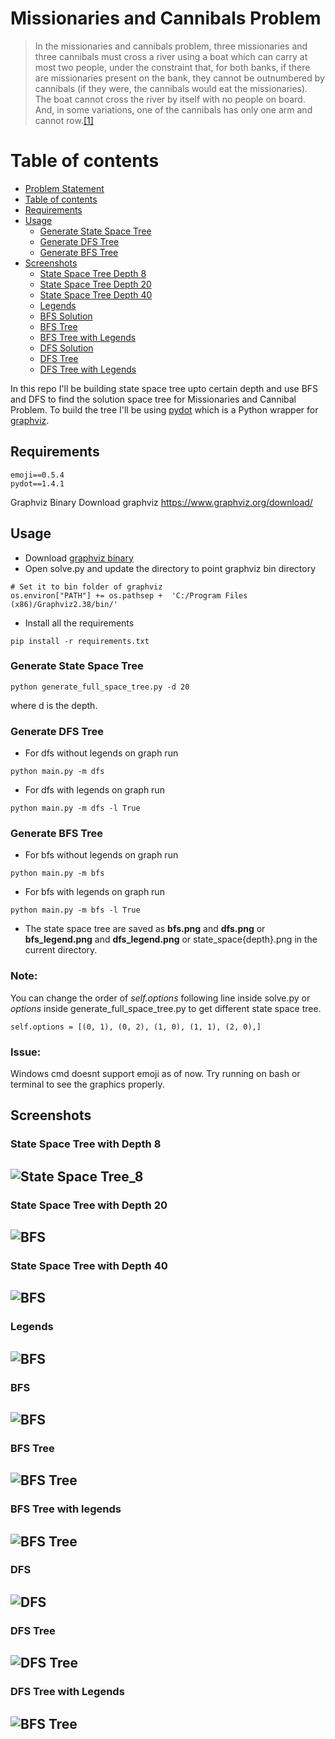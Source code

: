 
# Missionaries and Cannibals Problem 

> In the missionaries and cannibals problem, three missionaries and three cannibals must cross a river using a boat which can carry at most two people, under the constraint that, for both banks, if there are missionaries present on the bank, they cannot be outnumbered by cannibals (if they were, the cannibals would eat the missionaries). The boat cannot cross the river by itself with no people on board. And, in some variations, one of the cannibals has only one arm and cannot row.[[1]](https://en.wikipedia.org/wiki/Missionaries_and_cannibals_problem#cite_note-PressmanSingmaster-1)

Table of contents
=================

<!--ts-->
   * [Problem Statement](#missionaries-and-cannibals-problem)
   * [Table of contents](#table-of-contents)
   * [Requirements](#requirements)
   * [Usage](#usage)
	   * [Generate State Space Tree](#generate-state-space-tree)
	   * [Generate DFS Tree](#generate-dfs-tree)
	   * [Generate BFS Tree](#generate-bfs-tree)
   * [Screenshots](#screenshots)
	   * [State Space Tree Depth 8](#state-space-tree-with-depth-8)
	   * [State Space Tree Depth 20](#state-space-tree-with-depth-20)
	   * [State Space Tree Depth 40](#state-space-tree-with-depth-40)
	   * [Legends](#legends)
	   * [BFS Solution](#bfs)
	   * [BFS Tree](#bfs-tree)
	   * [BFS Tree with Legends](#bfs-tree-with-legends)
	   * [DFS Solution](#dfs)
	   * [DFS Tree](#dfs-tree)
	   * [DFS Tree with Legends](#dfs-tree-with-legends)
	
<!--te-->
In this repo I'll be building state space tree upto certain depth and use BFS and DFS to find the solution space tree for Missionaries and Cannibal Problem. To build the tree I'll be using [pydot](https://github.com/pydot/pydot) which is a Python wrapper  for [graphviz](https://www.graphviz.org/download/).

## Requirements
```
emoji==0.5.4
pydot==1.4.1
```

Graphviz Binary
Download graphviz https://www.graphviz.org/download/

## Usage

 - Download [graphviz binary](https://www.graphviz.org/download/) 
 - Open solve.py and  update  the directory to point graphviz bin directory
```
# Set it to bin folder of graphviz
os.environ["PATH"] += os.pathsep +  'C:/Program Files (x86)/Graphviz2.38/bin/'
``` 
- Install all the requirements
```
pip install -r requirements.txt
  ``` 
  ### Generate State Space Tree
```
python generate_full_space_tree.py -d 20
 ```
 where d is the depth.
  ### Generate DFS Tree
 - For dfs without legends on graph run
```
python main.py -m dfs
 ```
 
- For dfs with legends on graph run
```
python main.py -m dfs -l True
 ``` 
 ### Generate BFS Tree
 - For bfs without legends on graph run
 ```
python main.py -m bfs
  ``` 
  - For bfs with legends on graph run
```
python main.py -m bfs -l True
 ```

 - The state space tree are saved as **bfs.png** and **dfs.png** or **bfs_legend.png** and **dfs_legend.png**  or state_space{depth}.png in the current directory.

### Note:
You can change the order of *self.options* following line inside solve.py  or *options* inside generate_full_space_tree.py  to get different state space tree. 
```
self.options = [(0, 1), (0, 2), (1, 0), (1, 1), (2, 0),]
```
### Issue:
Windows cmd doesnt support emoji as of now. Try running on bash or terminal to see the graphics properly.

## Screenshots

### State Space Tree with Depth 8
![State Space Tree_8](https://github.com/sarangbishal/Missionaries-and-Cannibals-Problem/blob/master/assets/state_space_8.png)
---

### State Space Tree with Depth 20
![BFS](https://github.com/sarangbishal/Missionaries-and-Cannibals-Problem/blob/master/assets/state_space_20.png)
---
### State Space Tree with Depth 40
![BFS](https://github.com/sarangbishal/Missionaries-and-Cannibals-Problem/blob/master/assets/state_space_40.png)
---
### Legends
![BFS](https://github.com/sarangbishal/Missionaries-and-Cannibals-Problem/blob/master/assets/legend.JPG)
---
###  BFS
![BFS](https://github.com/sarangbishal/Missionaries-and-Cannibals-Problem/blob/master/assets/solution_bfs.JPG)
---

### BFS Tree
![BFS Tree](https://github.com/sarangbishal/Missionaries-and-Cannibals-Problem/blob/master/assets/bfs.png)
---

### BFS Tree with legends
![BFS Tree](https://github.com/sarangbishal/Missionaries-and-Cannibals-Problem/blob/master/assets/bfs_legend.png)
---

### DFS
![DFS](https://github.com/sarangbishal/Missionaries-and-Cannibals-Problem/blob/master/assets/solution_dfs.JPG)
---

### DFS Tree
![DFS Tree](https://github.com/sarangbishal/Missionaries-and-Cannibals-Problem/blob/master/assets/dfs.png)
---

### DFS Tree with Legends
![BFS Tree](https://github.com/sarangbishal/Missionaries-and-Cannibals-Problem/blob/master/assets/dfs_legend.png)
---
